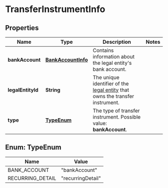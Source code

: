 

# TransferInstrumentInfo


## Properties

| Name | Type | Description | Notes |
|------------ | ------------- | ------------- | -------------|
|**bankAccount** | [**BankAccountInfo**](BankAccountInfo.md) | Contains information about the legal entity&#39;s bank account. |  |
|**legalEntityId** | **String** | The unique identifier of the [legal entity](https://docs.adyen.com/api-explorer/#/legalentity/latest/post/legalEntities__resParam_id) that owns the transfer instrument. |  |
|**type** | [**TypeEnum**](#TypeEnum) | The type of transfer instrument.  Possible value: **bankAccount**. |  |



## Enum: TypeEnum

| Name | Value |
|---- | -----|
| BANK_ACCOUNT | &quot;bankAccount&quot; |
| RECURRING_DETAIL | &quot;recurringDetail&quot; |



